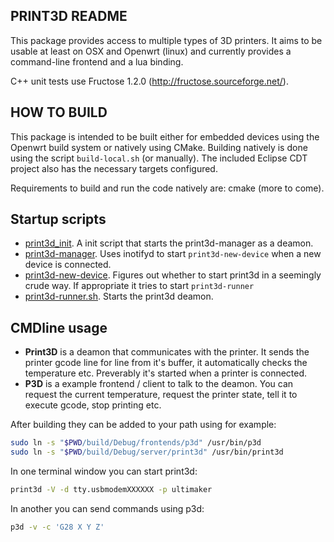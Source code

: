 ## PRINT3D README

This package provides access to multiple types of 3D printers. It aims to be usable at least on
OSX and Openwrt (linux) and currently provides a command-line frontend and a lua binding.

C++ unit tests use Fructose 1.2.0 (http://fructose.sourceforge.net/).


## HOW TO BUILD

This package is intended to be built either for embedded devices using the Openwrt build system or natively using CMake.
Building natively is done using the script `build-local.sh` (or manually). The included Eclipse CDT project also has the necessary targets configured.

Requirements to build and run the code natively are: cmake (more to come).

## Startup scripts
- [print3d_init](https://github.com/Doodle3D/print3d/blob/master/src/script/print3d_init). A init script that starts the print3d-manager as a deamon. 
- [print3d-manager](https://github.com/Doodle3D/print3d/blob/master/src/script/print3d-manager.sh). Uses inotifyd to start `print3d-new-device` when a new device is connected. 
- [print3d-new-device](https://github.com/Doodle3D/print3d/blob/master/src/script/print3d-new-device.sh). Figures out whether to start print3d in a seemingly crude way. If appropriate it tries to start `print3d-runner`
- [print3d-runner.sh](https://github.com/Doodle3D/print3d/blob/master/src/script/print3d-runner.sh). Starts the print3d deamon. 

## CMDline usage
- **Print3D** is a deamon that communicates with the printer. It sends the printer gcode line for line from it's buffer, it automatically checks the temperature etc. Preverably it's started when a printer is connected. 
- **P3D** is a example frontend / client to talk to the deamon. You can request the current temperature, request the printer state, tell it to execute gcode, stop printing etc. 

After building they can be added to your path using for example: 
``` bash
sudo ln -s "$PWD/build/Debug/frontends/p3d" /usr/bin/p3d
sudo ln -s "$PWD/build/Debug/server/print3d" /usr/bin/print3d
```
In one terminal window you can start print3d:
``` bash
print3d -V -d tty.usbmodemXXXXXX -p ultimaker
```
In another you can send commands using p3d:
``` bash
p3d -v -c 'G28 X Y Z'
```

